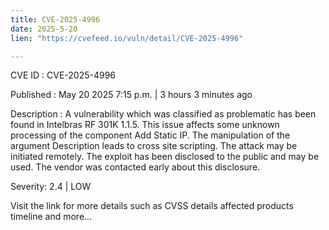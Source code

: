 ```yaml
---
title: CVE-2025-4996
date: 2025-5-20
lien: "https://cvefeed.io/vuln/detail/CVE-2025-4996"

---
```


CVE ID : CVE-2025-4996

Published :  May 20
2025
7:15 p.m. | 3 hours
3 minutes ago

Description : A vulnerability
which was classified as problematic
has been found in Intelbras RF 301K 1.1.5. This issue affects some unknown processing of the component Add Static IP. The manipulation of the argument Description leads to cross site scripting. The attack may be initiated remotely. The exploit has been disclosed to the public and may be used. The vendor was contacted early about this disclosure.

Severity: 2.4 | LOW

Visit the link for more details
such as CVSS details
affected products
timeline
and more...

